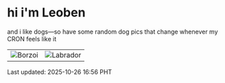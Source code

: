 # hi i'm Leoben

and i like dogs—so have some random dog pics that change whenever my CRON feels like it

|  |  |
|--------|----------|
| ![Borzoi](https://random-dog-vercel.vercel.app/api/random-borzoi?v=1761469010) | ![Labrador](https://random-dog-vercel.vercel.app/api/random-labrador?v=1761469010) |

Last updated: 2025-10-26 16:56 PHT
